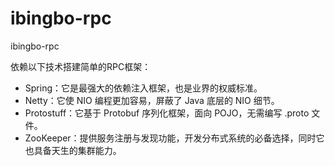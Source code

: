 # ibingbo-rpc
ibingbo-rpc

依赖以下技术搭建简单的RPC框架：

* Spring：它是最强大的依赖注入框架，也是业界的权威标准。
* Netty：它使 NIO 编程更加容易，屏蔽了 Java 底层的 NIO 细节。
* Protostuff：它基于 Protobuf 序列化框架，面向 POJO，无需编写 .proto 文件。
* ZooKeeper：提供服务注册与发现功能，开发分布式系统的必备选择，同时它也具备天生的集群能力。
